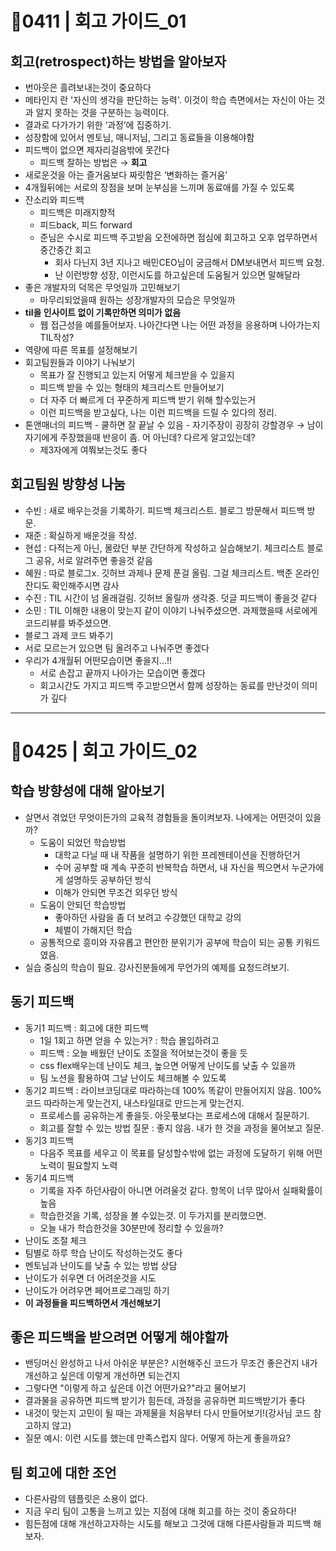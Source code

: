# 🎈0411 | 회고 가이드_01
## 회고(retrospect)하는 방법을 알아보자
-   번아웃은 흘려보내는것이 중요하다
-   메타인지 란 '자신의 생각을 판단하는 능력'. 이것이 학습 측면에서는 자신이 아는 것과 알지 못하는 것을 구분하는 능력이다.
-   결과로 다가가기 위한 ‘과정’에 집중하기.
-   성장함에 있어서 멘토님, 매니저님, 그리고 동료들을 이용해야함
-   피드백이 없으면 제자리걸음밖에 못간다
    -   피드백 잘하는 방법은 → **회고**
-   새로운것을 아는 즐거움보다 짜릿함은 ‘변화하는 즐거움’
-   4개월뒤에는 서로의 장점을 보며 눈부심을 느끼며 동료애를 가질 수 있도록
-   잔소리와 피드백
    -   피드백은 미래지향적
    -   피드back, 피드 forward
    -   준님은 수시로 피드백 주고받음 오전에하면 점심에 회고하고 오후 업무하면서 중간중간 회고
        -   회사 다닌지 3년 지나고 배민CEO님이 궁금해서 DM보내면서 피드백 요청.
        -   난 이런방향 성장, 이런시도를 하고싶은데 도움될거 있으면 말해달라
-   좋은 개발자의 덕목은 무엇일까 고민해보기
    -   마무리되었을때 원하는 성장개발자의 모습은 무엇일까
-   **til을 인사이트 없이 기록만하면 의미가 없음**
    -   웹 접근성을 예를들어보자. 나아간다면 나는 어떤 과정을 응용하며 나아가는지 TIL작성?
-   역량에 따른 목표를 설정해보기
-   회고팀원들과 이야기 나눠보기
    -   목표가 잘 진행되고 있는지 어떻게 체크받을 수 있을지
    -   피드백 받을 수 있는 형태의 체크리스트 만들어보기
    -   더 자주 더 빠르게 더 꾸준하게 피드백 받기 위해 할수있는거
    -   이런 피드백을 받고싶다, 나는 이런 피드백을 드릴 수 있다의 정리.
  -   톤앤매너의 피드백
    -   쿨하면 잘 끝날 수 있음
    -   자기주장이 굉장히 강할경우 → 남이 자기에게 주장했을때 반응이 좀. 어 아닌데? 다르게 알고있는데?
        -   제3자에게 여쭤보는것도 좋다

## 회고팀원 방향성 나눔

-   수빈 : 새로 배우는것을 기록하기. 피드백 체크리스트. 블로그 방문해서 피드백 방문.
-   재준 : 확실하게 배운것을 작성.
-   현섭 : 다적는게 아닌, 몰랐던 부분 간단하게 작성하고 실습해보기. 체크리스트 블로그 공유, 서로 알려주면 좋을것 같음
-   혜원 : 따로 블로그x. 깃허브 과제나 문제 푼걸 올림. 그걸 체크리스트. 백준 온라인 잔디도 확인해주시면 감사
-   수진 : TIL 시간이 넘 올래걸림. 깃허브 올릴까 생각중. 덧글 피드백이 좋을것 같다
-   소민 : TIL 이해한 내용이 맞는지 같이 이야기 나눠주셨으면. 과제했을때 서로에게 코드리뷰를 봐주셨으면.
-   블로그 과제 코드 봐주기
-   서로 모르는거 있으면 팀 올려주고 나눠주면 좋겠다
-   우리가 4개월뒤 어떤모습이면 좋을지...!!
    -   서로 손잡고 끝까지 나아가는 모습이면 좋겠다
    -   회고시간도 가지고 피드백 주고받으면서 함께 성장하는 동료를 만난것이 의미가 깊다

---
# 🎈0425 | 회고 가이드_02
## 학습 방향성에 대해 알아보기
- 살면서 겪었던 무엇이든가의 교육적 경험들을 돌이켜보자. 나에게는 어떤것이 있을까?
    - 도움이 되었던 학습방법
        - 대학교 다닐 때 내 작품을 설명하기 위한 프레젠테이션을 진행하던거
        - 수어 공부할 때 계속 꾸준히 반복학습 하면서, 내 자신을 찍으면서 누군가에게 설명하듯 공부하던 방식
        - 이해가 안되면 무조건 외우던 방식
    - 도움이 안되던 학습방법
        - 좋아하던 사람을 좀 더 보려고 수강했던 대학교 강의
        - 체벌이 가해지던 학습
    - 공통적으로 흥미와 자유롭고 편안한 분위기가 공부에 학습이 되는 공통 키워드였음. 
- 실습 중심의 학습이 필요. 강사진분들에게 무언가의 예제를 요청드려보기.

## 동기 피드백
- 동기1 피드백 : 회고에 대한 피드백
    - 1일 1회고 하면 얻을 수 있는거? : 학습 몰입하려고
    - 피드백 : 오늘 배웠던 난이도 조절을 적어보는것이 좋을 듯
    - css flex배우는데 난이도 체크, 높으면 어떻게 난이도를 낮출 수 있을까
    - 팀 노션을 활용하여 그날 난이도 체크해볼 수 있도록
- 동기2 피드백 : 라이브코딩대로 따라하는데 100% 똑같이 만들어지지 않음. 100% 코드 따라하는게 맞는건지, 내스타일대로 만드는게 맞는건지.
    - 프로세스를 공유하는게 좋을듯. 아웃푻보다는 프로세스에 대해서 질문하기.
    - 회고를 잘할 수 있는 방법 질문 : 좋지 않음. 내가 한 것을 과정을 물어보고 질문.
- 동기3 피드백
    - 다음주 목표를 세우고 이 목표를 달성할수밖에 없는 과정에 도달하기 위해 어떤 노력이 필요할지 노력
- 동기4 피드백
    - 기록을 자주 하던사람이 아니면 어려울것 같다. 항목이 너무 많아서 실패확률이 높음
    - 학습한것을 기록, 성장을 볼 수있는것. 이 두가지를 분리했으면.
    - 오늘 내가 학습한것을 30분만에 정리할 수 있을까?
- 난이도 조절 체크
- 팀별로 하루 학습 난이도 작성하는것도 좋다
- 멘토님과 난이도를 낮출 수 있는 방법 상담
- 난이도가 쉬우면 더 어려운것을 시도
- 난이도가 어려우면 페어프로그래밍 하기
- **이 과정들을 피드백하면서 개선해보기**

## 좋은 피드백을 받으려면 어떻게 해야할까
- 밴딩머신 완성하고 나서 아쉬운 부분은? 시현해주신 코드가 무조건 좋은건지 내가 개선하고 싶은데 이렇게 개선하면 되는건지
- 그렇다면 "이렇게 하고 싶은데 이건 어떤가요?"라고 물어보기
- 결과물을 공유하면 피드백 받기가 힘든데, 과정을 공유하면 피드백받기가 좋다
- 내것이 맞는지 고민이 될 때는 과제물을 처음부터 다시 만들어보기!(강사님 코드 참고하지 않고)
- 질문 예시: 이런 시도를 했는데 만족스럽지 않다. 어떻게 하는게 좋을까요?

## 팀 회고에 대한 조언
- 다른사람의 템플릿은 소용이 없다.
- 지금 우리 팀이 고통을 느끼고 있는 지점에 대해 회고를 하는 것이 중요하다!
- 힘든점에 대해 개선하고자하는 시도를 해보고 그것에 대해 다른사람들과 피드백 해보자.

